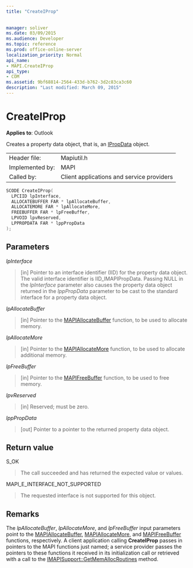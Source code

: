 ```yaml
---
title: "CreateIProp"
 
 
manager: soliver
ms.date: 03/09/2015
ms.audience: Developer
ms.topic: reference
ms.prod: office-online-server
localization_priority: Normal
api_name:
- MAPI.CreateIProp
api_type:
- COM
ms.assetid: 9bf68814-2564-433d-b762-3d2c83ca3c60
description: "Last modified: March 09, 2015"
---
```


# CreateIProp

  
  
**Applies to**: Outlook 
  
Creates a property data object, that is, an [IPropData](ipropdataimapiprop.md) object. 
  
|||
|:-----|:-----|
|Header file:  <br/> |Mapiutil.h  <br/> |
|Implemented by:  <br/> |MAPI  <br/> |
|Called by:  <br/> |Client applications and service providers  <br/> |
   
```cpp
SCODE CreateIProp(
  LPCIID lpInterface,
  ALLOCATEBUFFER FAR * lpAllocateBuffer,
  ALLOCATEMORE FAR * lpAllocateMore,
  FREEBUFFER FAR * lpFreeBuffer,
  LPVOID lpvReserved,
  LPPROPDATA FAR * lppPropData
);
```

## Parameters

 _lpInterface_
  
> [in] Pointer to an interface identifier (IID) for the property data object. The valid interface identifier is IID_IMAPIPropData. Passing NULL in the  _lpInterface_ parameter also causes the property data object returned in the  _lppPropData_ parameter to be cast to the standard interface for a property data object. 
    
 _lpAllocateBuffer_
  
> [in] Pointer to the [MAPIAllocateBuffer](mapiallocatebuffer.md) function, to be used to allocate memory. 
    
 _lpAllocateMore_
  
> [in] Pointer to the [MAPIAllocateMore](mapiallocatemore.md) function, to be used to allocate additional memory. 
    
 _lpFreeBuffer_
  
> [in] Pointer to the [MAPIFreeBuffer](mapifreebuffer.md) function, to be used to free memory. 
    
 _lpvReserved_
  
> [in] Reserved; must be zero. 
    
 _lppPropData_
  
> [out] Pointer to a pointer to the returned property data object.
    
## Return value

S_OK 
  
> The call succeeded and has returned the expected value or values. 
    
MAPI_E_INTERFACE_NOT_SUPPORTED 
  
> The requested interface is not supported for this object.
    
## Remarks

The  _lpAllocateBuffer_,  _lpAllocateMore_, and  _lpFreeBuffer_ input parameters point to the [MAPIAllocateBuffer](mapiallocatebuffer.md), [MAPIAllocateMore](mapiallocatemore.md), and [MAPIFreeBuffer](mapifreebuffer.md) functions, respectively. A client application calling **CreateIProp** passes in pointers to the MAPI functions just named; a service provider passes the pointers to these functions it received in its initialization call or retrieved with a call to the [IMAPISupport::GetMemAllocRoutines](imapisupport-getmemallocroutines.md) method. 
  

